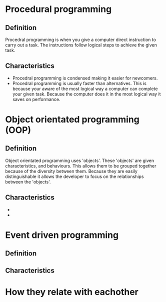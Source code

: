 # Procedural programming
## Definition
Procedral programming is when you give a computer direct instruction to carry out a task. The instructions follow logical steps to achieve the given task. 
## Characteristics
- Procedral programming is condensed making it easier for newcomers.
- Procedral programming is usually faster than alternatives. This is because your aware of the most logical way a computer can complete your given task. Because the computer does it in the most logical way it saves on performance.
# Object orientated programming (OOP)
## Definition
Object orientated programming uses 'objects'. These 'objects' are given characteristics, and behaviours. This allows them to be grouped together because of the diversity between them. Because they are easily distinguishable it allows the developer to focus on the relationships between the 'objects'. 
## Characteristics
- 
- 

# Event driven programming
## Definition

## Characteristics

# How they relate with eachother


